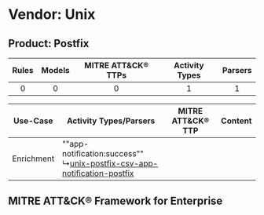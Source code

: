 Vendor: Unix
============
Product: Postfix
----------------
| Rules | Models | MITRE ATT&CK® TTPs | Activity Types | Parsers |
|:-----:|:------:|:------------------:|:--------------:|:-------:|
|   0   |   0    |         0          |       1        |    1    |

|  Use-Case  | Activity Types/Parsers    | MITRE ATT&CK® TTP | Content    |
|:----------:| ---- | ---- | ---- |
| Enrichment |  ""app-notification:success""<br> ↳[unix-postfix-csv-app-notification-postfix](Ps/pC_unixpostfixcsvappnotificationpostfix.md)<br> |    | [](RM/r_m_unix_postfix_Enrichment.md) |

MITRE ATT&CK® Framework for Enterprise
--------------------------------------
